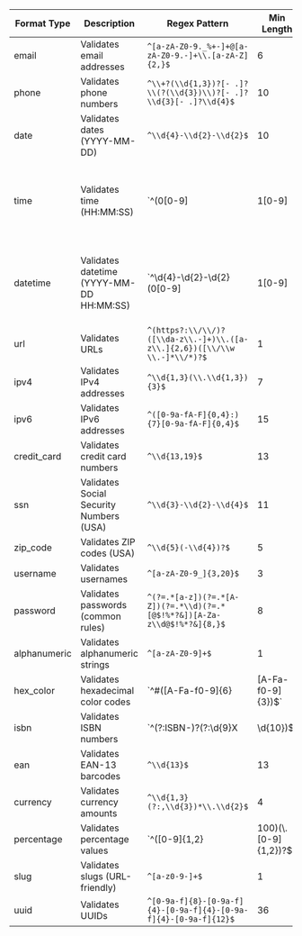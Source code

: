 | **Format Type** | **Description** | **Regex Pattern** | **Min Length** | **Max Length** |
|------------------|-----------------|-------------------|----------------|----------------|
| email | Validates email addresses | `^[a-zA-Z0-9._%+-]+@[a-zA-Z0-9.-]+\\.[a-zA-Z]{2,}$` | 6 | 254 |
| phone | Validates phone numbers | `^\\+?(\\d{1,3})?[- .]?\\(?(\\d{3})\\)?[- .]?\\d{3}[- .]?\\d{4}$` | 10 | 20 |
| date | Validates dates (YYYY-MM-DD) | `^\\d{4}-\\d{2}-\\d{2}$` | 10 | 10 |
| time | Validates time (HH:MM:SS) | `^(0[0-9]|1[0-9]|2[0-3]):([0-5][0-9]):([0-5][0-9])$` | 8 | 8 |
| datetime | Validates datetime (YYYY-MM-DD HH:MM:SS) | `^\\d{4}-\\d{2}-\\d{2} (0[0-9]|1[0-9]|2[0-3]):([0-5][0-9]):([0-5][0-9])$` | 19 | 19 |
| url | Validates URLs | `^(https?:\\/\\/)?([\\da-z\\.-]+)\\.([a-z\\.]{2,6})([\\/\\w \\.-]*\\/*)?$` | 1 | 2048 |
| ipv4 | Validates IPv4 addresses | `^\\d{1,3}(\\.\\d{1,3}){3}$` | 7 | 15 |
| ipv6 | Validates IPv6 addresses | `^([0-9a-fA-F]{0,4}:){7}[0-9a-fA-F]{0,4}$` | 15 | 39 |
| credit_card | Validates credit card numbers | `^\\d{13,19}$` | 13 | 19 |
| ssn | Validates Social Security Numbers (USA) | `^\\d{3}-\\d{2}-\\d{4}$` | 11 | 11 |
| zip_code | Validates ZIP codes (USA) | `^\\d{5}(-\\d{4})?$` | 5 | 10 |
| username | Validates usernames | `^[a-zA-Z0-9_]{3,20}$` | 3 | 20 |
| password | Validates passwords (common rules) | `^(?=.*[a-z])(?=.*[A-Z])(?=.*\\d)(?=.*[@$!%*?&])[A-Za-z\\d@$!%*?&]{8,}$` | 8 | 20 |
| alphanumeric | Validates alphanumeric strings | `^[a-zA-Z0-9]+$` | 1 | N/A |
| hex_color | Validates hexadecimal color codes | `^#([A-Fa-f0-9]{6}|[A-Fa-f0-9]{3})$` | 4 | 7 |
| isbn | Validates ISBN numbers | `^(?:ISBN-)?(?:\\d{9}X|\\d{10})$` | 9 | 10 |
| ean | Validates EAN-13 barcodes | `^\\d{13}$` | 13 | 13 |
| currency | Validates currency amounts | `^\\d{1,3}(?:,\\d{3})*\\.\\d{2}$` | 4 | 20 |
| percentage | Validates percentage values | `^([0-9]{1,2}|100)(\\.[0-9]{1,2})?$` | 1 | 5 |
| slug | Validates slugs (URL-friendly) | `^[a-z0-9-]+$` | 1 | N/A |
| uuid | Validates UUIDs | `^[0-9a-f]{8}-[0-9a-f]{4}-[0-9a-f]{4}-[0-9a-f]{4}-[0-9a-f]{12}$` | 36 | 36 |
